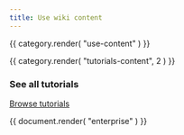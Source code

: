 ```yaml
---
title: Use wiki content
---
```


{{ category.render( "use-content" ) }}

{{ category.render( "tutorials-content", 2 ) }}

### See all tutorials

[Browse tutorials](./tutorials.md)

{{ document.render( "enterprise" ) }}
